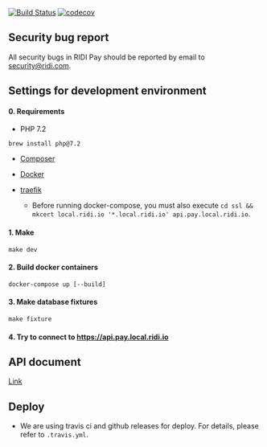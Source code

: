[![Build Status](https://travis-ci.com/ridi/pay-backend.svg?token=xPAQFHxECFy2kMpwAYno&branch=master)](https://travis-ci.com/ridi/pay-backend)
[![codecov](https://codecov.io/gh/ridi/pay-backend/branch/master/graph/badge.svg?token=g1l9Hrb9zH)](https://codecov.io/gh/ridi/pay-backend)

## Security bug report

All security bugs in RIDI Pay should be reported by email to security@ridi.com.

## Settings for development environment

#### 0. Requirements
- PHP 7.2
```
brew install php@7.2
```

- [Composer](https://getcomposer.org/doc/00-intro.md#globally)

- [Docker](https://store.docker.com/editions/community/docker-ce-desktop-mac)

- [traefik](https://github.com/ridi/traefik/blob/master/README.md)
  - Before running docker-compose, you must also execute `cd ssl && mkcert local.ridi.io '*.local.ridi.io' api.pay.local.ridi.io`.

#### 1. Make
```
make dev
```

#### 2. Build docker containers
```
docker-compose up [--build] 
```

#### 3. Make database fixtures
```
make fixture
```

#### 4. Try to connect to https://api.pay.local.ridi.io 

## API document
[Link](https://s3.ap-northeast-2.amazonaws.com/ridi-pay-backend-api-doc/master/api.html)

## Deploy
- We are using travis ci and github releases for deploy. For details, please refer to `.travis.yml`.

